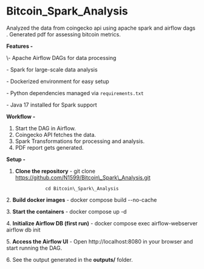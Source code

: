 # Bitcoin\_Spark\_Analysis

Analyzed the data from coingecko api using apache spark and airflow dags . Generated pdf for assessing bitcoin metrics.





**Features -** 

\\- Apache Airflow DAGs for data processing

\- Spark for large-scale data analysis

\- Dockerized environment for easy setup

\- Python dependencies managed via `requirements.txt`

\- Java 17 installed for Spark support



**Workflow -** 

1. Start the DAG in Airflow.
2. Coingecko API fetches the data.
3. Spark Transformations for processing and analysis.
4. PDF report gets generated.





**Setup -** 
1. **Clone the repository** - git clone https://github.com/N1599/Bitcoin\_Spark\_Analysis.git

			      cd Bitcoin\_Spark\_Analysis



2\. **Build docker images** - docker compose build --no-cache



3\. **Start the containers** - docker compose up -d



4\. **Initialize Airflow DB (first run)** - docker compose exec airflow-webserver airflow db init



5\. **Access the Airflow UI** - Open http://localhost:8080 in your browser and start running the DAG.



6\. See the output generated in the **outputs/** folder.

